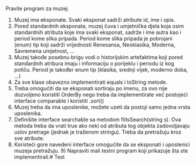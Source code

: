 Pravite program za muzej.
1) Muzej ima eksponate. Svaki eksponat sadrži atribute id, ime i opis.
2) Pored standardnih eksponata, muzej čuva i umjetnička djela koja osim standardnih atributa koje ima svaki eksponat, sadrže i ime autra kao i period kome slika pripada. Period kome slika pripada je pobrojani (enum) tip koji sadrži vrijednosti Renesansa, Neoklasika, Moderna, Savremena umjetnost, ...
3) Muzej takođe posebnu brigu vodi o historijskim artefaktima koji pored standardnih atribura imaju i informaciju o porijeklu i periodu iz kog potiču. Period je također enum tip (klasika, srednji vijek, moderno doba, ...)
4) Za sve klase obavezno implementirati equals i toString metode.
5) Treba omogućiti da se eksponati sortiraju po imenu, za ovo nije dozvoljeno koristiti OrderBy nego treba da implementirate već postojeći interface comparable i koristiti .sort()
6) Muzej treba da ima uposlenike, možete uzeti da postoji samo jedna vrsta uposlenika.
7) Definišite interface searchable sa metodom fiitsSearch(string s). Ova metoda treba da vrati true ako neki od atributa tog objekta zadovoljavaju uslov pretrage (jednak je traženom stringu). Treba da pretražuju kroz sve atribute.
8) Koristeći gore navedeni interface omogućite da se eksponati i uposlenici muzeja pretražuju. 9) Napraviti mali testni program koji prikazuje šta ste implementirali.# Test
